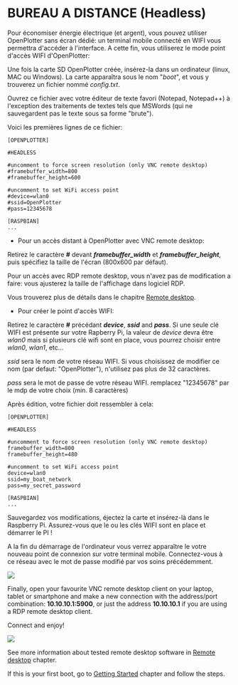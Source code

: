 # BUREAU A DISTANCE (Headless)

Pour économiser énergie électrique (et argent), vous pouvez utiliser OpenPlotter sans écran dédié: un terminal mobile connecté en WIFI vous permettra d'accéder à l'interface. A cette fin, vous utiliserez le mode point d'accès WIFI d'OpenPlotter:

Une fois la carte SD OpenPlotter créée, insérez-la dans un ordinateur (linux, MAC ou Windows). La carte apparaîtra sous le nom "*boot*", et vous y trouverez un fichier nommé *config.txt*. 

Ouvrez ce fichier avec votre éditeur de texte favori (Notepad, Notepad++) à l'exception des traitements de textes tels que MSWords (qui ne sauvegardent pas le texte sous sa forme "brute").
 
Voici les premières lignes de ce fichier:

```
[OPENPLOTTER]

#HEADLESS

#uncomment to force screen resolution (only VNC remote desktop)
#framebuffer_width=800
#framebuffer_height=600

#uncomment to set WiFi access point
#device=wlan0
#ssid=OpenPlotter
#pass=12345678

[RASPBIAN]
...
```
- Pour un accès distant à OpenPlotter avec VNC remote desktop:

Retirez le caractère **#** devant ***framebuffer_width*** et ***framebuffer_height***, puis spécifiez la taille de l'écran (800x600 par défaut).

Pour un accès avec RDP remote desktop, vous n'avez pas de modification a faire: vous ajusterez la taille de l'affichage dans logiciel RDP. 

Vous trouverez plus de détails dans le chapitre [Remote desktop](remote_desktop.md).

- Pour créer le point d'accès WIFI:

Retirez le caractère **#** précédant ***device***, ***ssid*** and ***pass***. 
Si une seule clé WIFI est présente sur votre Rapberry Pi, la valeur de *device* devra être *wlan0* mais si plusieurs clé wifi sont en place, vous pourrez choisir entre  *wlan0*, *wlan1*, etc... 

*ssid* sera le nom de votre réseau WIFI. Si vous choisissez de modifier ce nom (par defaut: "OpenPlotter"), n'utilisez pas plus de 32 caractères.

*pass* sera le mot de passe de votre réseau WIFI. remplacez "12345678" par le mdp de votre choix (min. 8 caractères)

Après édition, votre fichier doit ressembler à cela:

```
[OPENPLOTTER]

#HEADLESS

#uncomment to force screen resolution (only VNC remote desktop)
framebuffer_width=800
framebuffer_height=480

#uncomment to set WiFi access point
device=wlan0
ssid=my_boat_network
pass=my_secret_password

[RASPBIAN]
...
```
Sauvegardez vos modifications, éjectez la carte et insérez-là dans le Raspberry Pi. Assurez-vous que le ou les clés WIFI sont en place et démarrer le PI !

A la fin du démarrage de l'ordinateur vous verrez apparaître le votre nouveau point de connexion sur votre terminal mobile. Connectez-vous à ce réseau avec le mot de passe modifié par vos soins précédemment.

![](headless1.png)

Finally, open your favourite VNC remote desktop client on your laptop, tablet or smartphone and make a new connection with the address/port combination: **10.10.10.1:5900**, or just the address **10.10.10.1** if you are using a RDP remote desktop client.

Connect and enjoy!

![](headless2.png)

See more information about tested remote desktop software in [Remote desktop](remote_desktop.md) chapter.

If this is your first boot, go to [Getting Started](getting_started.md) chapter and follow the steps.

